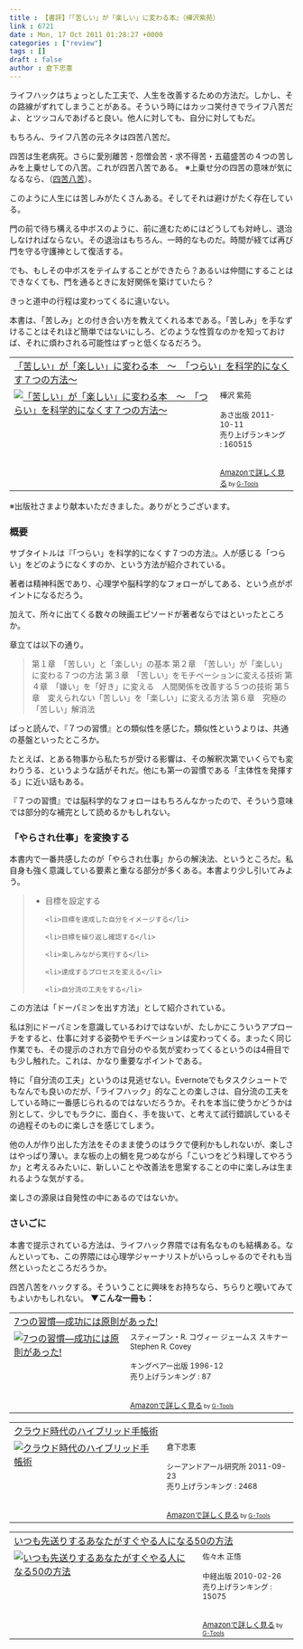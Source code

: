 ```yaml
---
title : 【書評】『「苦しい」が「楽しい」に変わる本』（樺沢紫苑）
link : 6721
date : Mon, 17 Oct 2011 01:28:27 +0000
categories : ["review"]
tags : []
draft : false
author : 倉下忠憲
---
```


ライフハックはちょっとした工夫で、人生を改善するための方法だ。しかし、その路線がずれてしまうことがある。そういう時にはカッコ笑付きでライフ八苦だよ、とツッコんであげると良い。他人に対しても、自分に対してもだ。

もちろん、ライフ八苦の元ネタは四苦八苦だ。

四苦は生老病死。さらに愛別離苦・怨憎会苦・求不得苦・五蘊盛苦の４つの苦しみを上乗せしての八苦。これが四苦八苦である。
※上乗せ分の四苦の意味が気になるなら、（<a href="http://ja.wikipedia.org/wiki/%E5%9B%9B%E8%8B%A6%E5%85%AB%E8%8B%A6">四苦八苦</a>）。

このように人生には苦しみがたくさんある。そしてそれは避けがたく存在している。

門の前で待ち構える中ボスのように、前に進むためにはどうしても対峙し、退治しなければならない。その退治はもちろん、一時的なものだ。時間が経てば再び門を守る守護神として復活する。

でも、もしその中ボスをテイムすることができたら？あるいは仲間にすることはできなくても、門を通るときに友好関係を築けていたら？

きっと道中の行程は変わってくるに違いない。

本書は、「苦しみ」との付き合い方を教えてくれる本である。「苦しみ」を手なずけることはそれほど簡単ではないにしろ、どのような性質なのかを知っておけば、それに煩わされる可能性はずっと低くなるだろう。

<table  border="0" cellpadding="5"><tr><td colspan="2"><a href="http://www.amazon.co.jp/%E3%80%8C%E8%8B%A6%E3%81%97%E3%81%84%E3%80%8D%E3%81%8C%E3%80%8C%E6%A5%BD%E3%81%97%E3%81%84%E3%80%8D%E3%81%AB%E5%A4%89%E3%82%8F%E3%82%8B%E6%9C%AC-%EF%BD%9E-%E3%80%8C%E3%81%A4%E3%82%89%E3%81%84%E3%80%8D%E3%82%92%E7%A7%91%E5%AD%A6%E7%9A%84%E3%81%AB%E3%81%AA%E3%81%8F%E3%81%99%EF%BC%97%E3%81%A4%E3%81%AE%E6%96%B9%E6%B3%95%EF%BD%9E-%E6%A8%BA%E6%B2%A2-%E7%B4%AB%E8%8B%91/dp/4860634853%3FSubscriptionId%3D15SMZCTB9V8NGR2TW082%26tag%3Drashita1000-22%26linkCode%3Dxm2%26camp%3D2025%26creative%3D165953%26creativeASIN%3D4860634853" target="_blank">「苦しい」が「楽しい」に変わる本　～　「つらい」を科学的になくす７つの方法～</a><img src="http://www.assoc-amazon.jp/e/ir?t=rashita1000-22&l=ur2&o=9" width="1" height="1" style="border: none;" alt="" /></td></tr><tr><td valign="top"><a href="http://www.amazon.co.jp/%E3%80%8C%E8%8B%A6%E3%81%97%E3%81%84%E3%80%8D%E3%81%8C%E3%80%8C%E6%A5%BD%E3%81%97%E3%81%84%E3%80%8D%E3%81%AB%E5%A4%89%E3%82%8F%E3%82%8B%E6%9C%AC-%EF%BD%9E-%E3%80%8C%E3%81%A4%E3%82%89%E3%81%84%E3%80%8D%E3%82%92%E7%A7%91%E5%AD%A6%E7%9A%84%E3%81%AB%E3%81%AA%E3%81%8F%E3%81%99%EF%BC%97%E3%81%A4%E3%81%AE%E6%96%B9%E6%B3%95%EF%BD%9E-%E6%A8%BA%E6%B2%A2-%E7%B4%AB%E8%8B%91/dp/4860634853%3FSubscriptionId%3D15SMZCTB9V8NGR2TW082%26tag%3Drashita1000-22%26linkCode%3Dxm2%26camp%3D2025%26creative%3D165953%26creativeASIN%3D4860634853" target="_blank"><img src="http://ecx.images-amazon.com/images/I/41wOSLEgm2L._SL160_.jpg" border="0" alt="「苦しい」が「楽しい」に変わる本　～　「つらい」を科学的になくす７つの方法～" /></a></td><td valign="top"><font size="-1">樺沢 紫苑 <br /><br />あさ出版  2011-10-11<br />売り上げランキング : 160515<br /><br /><br /><a href="http://www.amazon.co.jp/%E3%80%8C%E8%8B%A6%E3%81%97%E3%81%84%E3%80%8D%E3%81%8C%E3%80%8C%E6%A5%BD%E3%81%97%E3%81%84%E3%80%8D%E3%81%AB%E5%A4%89%E3%82%8F%E3%82%8B%E6%9C%AC-%EF%BD%9E-%E3%80%8C%E3%81%A4%E3%82%89%E3%81%84%E3%80%8D%E3%82%92%E7%A7%91%E5%AD%A6%E7%9A%84%E3%81%AB%E3%81%AA%E3%81%8F%E3%81%99%EF%BC%97%E3%81%A4%E3%81%AE%E6%96%B9%E6%B3%95%EF%BD%9E-%E6%A8%BA%E6%B2%A2-%E7%B4%AB%E8%8B%91/dp/4860634853%3FSubscriptionId%3D15SMZCTB9V8NGR2TW082%26tag%3Drashita1000-22%26linkCode%3Dxm2%26camp%3D2025%26creative%3D165953%26creativeASIN%3D4860634853" target="_blank">Amazonで詳しく見る</a></font><font size="-2"> by <a href="http://www.goodpic.com/mt/aws/index.html" >G-Tools</a></font></td></tr></table>
※出版社さまより献本いただきました。ありがとうございます。

<h3>概要</h3>
サブタイトルは『「つらい」を科学的になくす７つの方法』。人が感じる「つらい」をどのようになくすのか、という方法が紹介されている。

著者は精神科医であり、心理学や脳科学的なフォローがしてある、という点がポイントになるだろう。

加えて、所々に出てくる数々の映画エピソードが著者ならではといったところか。

章立ては以下の通り。

<blockquote>
第１章　「苦しい」と「楽しい」の基本
第２章　「苦しい」が「楽しい」に変わる７つの方法
第３章　「苦しい」をモチベーションに変える技術
第４章　「嫌い」を「好き」に変える　人間関係を改善する５つの技術
第５章　変えられない「苦しい」を「楽しい」に変える方法
第６章　究極の「苦しい」解消法
</blockquote>

ぱっと読んで、『７つの習慣』との類似性を感じた。類似性というよりは、共通の基盤といったところか。

たとえば、とある物事から私たちが受ける影響は、その解釈次第でいくらでも変わりうる、というような話がそれだ。他にも第一の習慣である「主体性を発揮する」に近い話もある。

『７つの習慣』では脳科学的なフォローはもちろんなかったので、そういう意味では部分的な補完として読めるかもしれない。

<h3>「やらされ仕事」を変換する</h3>
本書内で一番共感したのが「やらされ仕事」からの解決法、というところだ。私自身も強く意識している要素と重なる部分が多くある。本書より少し引いてみよう。

<blockquote>
<ul>
	<li>目標を設定する</li>

	<li>目標を達成した自分をイメージする</li>

	<li>目標を繰り返し確認する</li>

	<li>楽しみながら実行する</li>

	<li>達成するプロセスを変える</li>

	<li>自分流の工夫をする</li>
</ul>


</blockquote>

この方法は「ドーパミンを出す方法」として紹介されている。

私は別にドーパミンを意識しているわけではないが、たしかにこういうアプローチをすると、仕事に対する姿勢やモチベーションは変わってくる。まったく同じ作業でも、その提示のされ方で自分のやる気が変わってくるというのは4冊目でも少し触れた。これは、かなり重要なポイントである。

特に「自分流の工夫」というのは見逃せない。Evernoteでもタスクシュートでもなんでも良いのだが、「ライフハック」的なことの楽しさは、自分流の工夫をしている時に一番感じられるのではないだろうか。それを本当に使うかどうかは別として、少しでもラクに、面白く、手を抜いて、と考えて試行錯誤しているその過程そのものに楽しさを感じてしまう。

他の人が作り出した方法をそのまま使うのはラクで便利かもしれないが、楽しさはやっぱり薄い。まな板の上の鯛を見つめながら「こいつをどう料理してやろうか」と考えるみたいに、新しいことや改善法を思案することの中に楽しみは生まれるような気がする。

楽しさの源泉は自発性の中にあるのではないか。

<h3>さいごに</h3>
本書で提示されている方法は、ライフハック界隈では有名なものも結構ある。なんといっても、この界隈には心理学ジャーナリストがいらっしゃるのでそれも当然といったところだろうか。

四苦八苦をハックする。そういうことに興味をお持ちなら、ちらりと覗いてみてもよいかもしれない。
<strong>
▼こんな一冊も：</strong>
<table  border="0" cellpadding="5"><tr><td colspan="2"><a href="http://www.amazon.co.jp/7%E3%81%A4%E3%81%AE%E7%BF%92%E6%85%A3%E2%80%95%E6%88%90%E5%8A%9F%E3%81%AB%E3%81%AF%E5%8E%9F%E5%89%87%E3%81%8C%E3%81%82%E3%81%A3%E3%81%9F-%E3%82%B9%E3%83%86%E3%82%A3%E3%83%BC%E3%83%96%E3%83%B3%E3%83%BBR-%E3%82%B3%E3%83%B4%E3%82%A3%E3%83%BC/dp/4906638015%3FSubscriptionId%3D15SMZCTB9V8NGR2TW082%26tag%3Drashita1000-22%26linkCode%3Dxm2%26camp%3D2025%26creative%3D165953%26creativeASIN%3D4906638015" target="_blank">7つの習慣―成功には原則があった!</a><img src="http://www.assoc-amazon.jp/e/ir?t=rashita1000-22&l=ur2&o=9" width="1" height="1" style="border: none;" alt="" /></td></tr><tr><td valign="top"><a href="http://www.amazon.co.jp/7%E3%81%A4%E3%81%AE%E7%BF%92%E6%85%A3%E2%80%95%E6%88%90%E5%8A%9F%E3%81%AB%E3%81%AF%E5%8E%9F%E5%89%87%E3%81%8C%E3%81%82%E3%81%A3%E3%81%9F-%E3%82%B9%E3%83%86%E3%82%A3%E3%83%BC%E3%83%96%E3%83%B3%E3%83%BBR-%E3%82%B3%E3%83%B4%E3%82%A3%E3%83%BC/dp/4906638015%3FSubscriptionId%3D15SMZCTB9V8NGR2TW082%26tag%3Drashita1000-22%26linkCode%3Dxm2%26camp%3D2025%26creative%3D165953%26creativeASIN%3D4906638015" target="_blank"><img src="http://ecx.images-amazon.com/images/I/51JHD9GEK0L._SL160_.jpg" border="0" alt="7つの習慣―成功には原則があった!" /></a></td><td valign="top"><font size="-1">スティーブン・R. コヴィー ジェームス スキナー Stephen R. Covey <br /><br />キングベアー出版  1996-12<br />売り上げランキング : 87<br /><br /><br /><a href="http://www.amazon.co.jp/7%E3%81%A4%E3%81%AE%E7%BF%92%E6%85%A3%E2%80%95%E6%88%90%E5%8A%9F%E3%81%AB%E3%81%AF%E5%8E%9F%E5%89%87%E3%81%8C%E3%81%82%E3%81%A3%E3%81%9F-%E3%82%B9%E3%83%86%E3%82%A3%E3%83%BC%E3%83%96%E3%83%B3%E3%83%BBR-%E3%82%B3%E3%83%B4%E3%82%A3%E3%83%BC/dp/4906638015%3FSubscriptionId%3D15SMZCTB9V8NGR2TW082%26tag%3Drashita1000-22%26linkCode%3Dxm2%26camp%3D2025%26creative%3D165953%26creativeASIN%3D4906638015" target="_blank">Amazonで詳しく見る</a></font><font size="-2"> by <a href="http://www.goodpic.com/mt/aws/index.html" >G-Tools</a></font></td></tr></table>

<table  border="0" cellpadding="5"><tr><td colspan="2"><a href="http://www.amazon.co.jp/%E3%82%AF%E3%83%A9%E3%82%A6%E3%83%89%E6%99%82%E4%BB%A3%E3%81%AE%E3%83%8F%E3%82%A4%E3%83%96%E3%83%AA%E3%83%83%E3%83%89%E6%89%8B%E5%B8%B3%E8%A1%93-%E5%80%89%E4%B8%8B%E5%BF%A0%E6%86%B2/dp/4863540914%3FSubscriptionId%3D15SMZCTB9V8NGR2TW082%26tag%3Drashita1000-22%26linkCode%3Dxm2%26camp%3D2025%26creative%3D165953%26creativeASIN%3D4863540914" target="_blank">クラウド時代のハイブリッド手帳術</a><img src="http://www.assoc-amazon.jp/e/ir?t=rashita1000-22&l=ur2&o=9" width="1" height="1" style="border: none;" alt="" /></td></tr><tr><td valign="top"><a href="http://www.amazon.co.jp/%E3%82%AF%E3%83%A9%E3%82%A6%E3%83%89%E6%99%82%E4%BB%A3%E3%81%AE%E3%83%8F%E3%82%A4%E3%83%96%E3%83%AA%E3%83%83%E3%83%89%E6%89%8B%E5%B8%B3%E8%A1%93-%E5%80%89%E4%B8%8B%E5%BF%A0%E6%86%B2/dp/4863540914%3FSubscriptionId%3D15SMZCTB9V8NGR2TW082%26tag%3Drashita1000-22%26linkCode%3Dxm2%26camp%3D2025%26creative%3D165953%26creativeASIN%3D4863540914" target="_blank"><img src="http://ecx.images-amazon.com/images/I/51f4RT2URdL._SL160_.jpg" border="0" alt="クラウド時代のハイブリッド手帳術" /></a></td><td valign="top"><font size="-1">倉下忠憲 <br /><br />シーアンドアール研究所  2011-09-23<br />売り上げランキング : 2468<br /><br /><br /><a href="http://www.amazon.co.jp/%E3%82%AF%E3%83%A9%E3%82%A6%E3%83%89%E6%99%82%E4%BB%A3%E3%81%AE%E3%83%8F%E3%82%A4%E3%83%96%E3%83%AA%E3%83%83%E3%83%89%E6%89%8B%E5%B8%B3%E8%A1%93-%E5%80%89%E4%B8%8B%E5%BF%A0%E6%86%B2/dp/4863540914%3FSubscriptionId%3D15SMZCTB9V8NGR2TW082%26tag%3Drashita1000-22%26linkCode%3Dxm2%26camp%3D2025%26creative%3D165953%26creativeASIN%3D4863540914" target="_blank">Amazonで詳しく見る</a></font><font size="-2"> by <a href="http://www.goodpic.com/mt/aws/index.html" >G-Tools</a></font></td></tr></table>

<table  border="0" cellpadding="5"><tr><td colspan="2"><a href="http://www.amazon.co.jp/%E3%81%84%E3%81%A4%E3%82%82%E5%85%88%E9%80%81%E3%82%8A%E3%81%99%E3%82%8B%E3%81%82%E3%81%AA%E3%81%9F%E3%81%8C%E3%81%99%E3%81%90%E3%82%84%E3%82%8B%E4%BA%BA%E3%81%AB%E3%81%AA%E3%82%8B50%E3%81%AE%E6%96%B9%E6%B3%95-%E4%BD%90%E3%80%85%E6%9C%A8-%E6%AD%A3%E6%82%9F/dp/4806136034%3FSubscriptionId%3D15SMZCTB9V8NGR2TW082%26tag%3Drashita1000-22%26linkCode%3Dxm2%26camp%3D2025%26creative%3D165953%26creativeASIN%3D4806136034" target="_blank">いつも先送りするあなたがすぐやる人になる50の方法</a><img src="http://www.assoc-amazon.jp/e/ir?t=rashita1000-22&l=ur2&o=9" width="1" height="1" style="border: none;" alt="" /></td></tr><tr><td valign="top"><a href="http://www.amazon.co.jp/%E3%81%84%E3%81%A4%E3%82%82%E5%85%88%E9%80%81%E3%82%8A%E3%81%99%E3%82%8B%E3%81%82%E3%81%AA%E3%81%9F%E3%81%8C%E3%81%99%E3%81%90%E3%82%84%E3%82%8B%E4%BA%BA%E3%81%AB%E3%81%AA%E3%82%8B50%E3%81%AE%E6%96%B9%E6%B3%95-%E4%BD%90%E3%80%85%E6%9C%A8-%E6%AD%A3%E6%82%9F/dp/4806136034%3FSubscriptionId%3D15SMZCTB9V8NGR2TW082%26tag%3Drashita1000-22%26linkCode%3Dxm2%26camp%3D2025%26creative%3D165953%26creativeASIN%3D4806136034" target="_blank"><img src="http://ecx.images-amazon.com/images/I/51GOY6GnMGL._SL160_.jpg" border="0" alt="いつも先送りするあなたがすぐやる人になる50の方法" /></a></td><td valign="top"><font size="-1">佐々木 正悟 <br /><br />中経出版  2010-02-26<br />売り上げランキング : 15075<br /><br /><br /><a href="http://www.amazon.co.jp/%E3%81%84%E3%81%A4%E3%82%82%E5%85%88%E9%80%81%E3%82%8A%E3%81%99%E3%82%8B%E3%81%82%E3%81%AA%E3%81%9F%E3%81%8C%E3%81%99%E3%81%90%E3%82%84%E3%82%8B%E4%BA%BA%E3%81%AB%E3%81%AA%E3%82%8B50%E3%81%AE%E6%96%B9%E6%B3%95-%E4%BD%90%E3%80%85%E6%9C%A8-%E6%AD%A3%E6%82%9F/dp/4806136034%3FSubscriptionId%3D15SMZCTB9V8NGR2TW082%26tag%3Drashita1000-22%26linkCode%3Dxm2%26camp%3D2025%26creative%3D165953%26creativeASIN%3D4806136034" target="_blank">Amazonで詳しく見る</a></font><font size="-2"> by <a href="http://www.goodpic.com/mt/aws/index.html" >G-Tools</a></font></td></tr></table>

